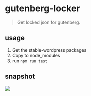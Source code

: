 # gutenberg-locker
> Get locked json for gutenberg.

## usage
1. Get the stable-wordpress packages
2. Copy to node_modules
3. run `npm run test`

## snapshot
![](https://ws3.sinaimg.cn/large/006tNc79ly1g3a7pnr2elj30dw0icdh8.jpg)

